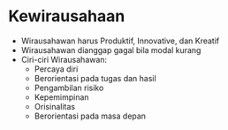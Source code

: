# Kewirausahaan

- Wirausahawan harus Produktif, Innovative, dan Kreatif
- Wirausahawan dianggap gagal bila modal kurang
- Ciri-ciri Wirausahawan:
  - Percaya diri
  - Berorientasi pada tugas dan hasil
  - Pengambilan risiko
  - Kepemimpinan
  - Orisinalitas
  - Berorientasi pada masa depan